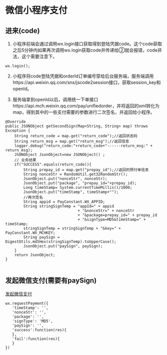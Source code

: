 # 微信小程序支付

## 进来(code)
1. 小程序前端会通过调用wx.login接口获取得到登陆凭据code。这个code获取之后5分钟内如果再次调用wx.login获取code并传递给②就会报错，code非法，这个需要注意下。
```
wx.login();
```

2. 小程序将code登陆凭据和orderId订单编号穿给后台服务端，服务端调用https://api.weixin.qq.com/sns/jscode2session接口，获取session_key和openId。

3. 服务端拿到openId以后，调用统一下单接口https://api.mch.weixin.qq.com/pay/unifiedorder，并将返回的xml转化为map，得到其中的一些支付需要的参数进行二次签名，并返回给小程序。



```
@Override
public JSONObject getSecondSign(Map<String, String> map) throws Exception {
	String return_code = map.get("return_code");//返回状态码
    String return_msg = map.get("return_msg");//返回信息
    logger.debug("return_code:"+return_code+"------return_msg:" + return_msg);
    JSONObject JsonObject=new JSONObject() ;
    // 业务结果
    if("SUCCESS".equals(return_code)){
        String prepay_id = map.get("prepay_id");//返回的预付单信息
        String nonceStr = RandomUtil.get32RandomStr();
        JsonObject.put("nonceStr", nonceStr);
        JsonObject.put("package", "prepay_id="+prepay_id);
        Long timeStamp= System.currentTimeMillis()/1000;
        JsonObject.put("timeStamp", timeStamp+"");
        //再次签名
        String appid = PayConstant.WX_APPID;
        String stringSignTemp = "appId=" + appid
        						+ "&nonceStr=" + nonceStr
        						+ "&package=prepay_id=" + prepay_id
        						+ "&signType=MD5&timeStamp=" + timeStamp;
        stringSignTemp = stringSignTemp + "&key=" + PayConstant.WX_MCHKEY;
        String paySign = DigestUtils.md5Hex(stringSignTemp).toUpperCase();
        JsonObject.put("paySign", paySign);
    }
    return JsonObject;
}


```


## 发起微信支付(需要有paySign)
[发起微信支付](https://developers.weixin.qq.com/miniprogram/dev/api/api-pay.html)

```
wx.requestPayment({
   'timeStamp': '',
   'nonceStr': '',
   'package': '',
   'signType': 'MD5',
   'paySign': '',
   'success':function(res){
   },
   'fail':function(res){
   }
})
```
















